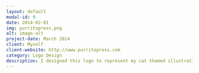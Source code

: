 ```yaml
---
layout: default
modal-id: 9
date: 2014-02-01
img: purritopress.png
alt: image-alt
project-date: March 2014
client: Myself
client-website: http://www.purritopress.com
category: Logo Design 
description: I designed this logo to represent my cat themed illustration business. The logo represents a "purrito" which if you did not know, is a cat wrapped in a blanket like a burrito that purrs. I create and print all of my illustrations in house and I sell them online and at conventions. My etsy store has some examples of my work under this name <a href="http://www.purritopress.com">www.purritopress.com</a>.
---
```

